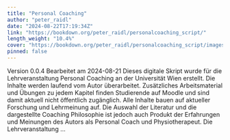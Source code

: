 ```yaml
---
title: "Personal Coaching"
author: "peter_raidl"
date: "2024-08-22T17:19:34Z"
link: "https://bookdown.org/peter_raidl/personalcoaching_script/"
length_weight: "10.4%"
cover: "https://bookdown.org/peter_raidl/personalcoaching_script/images/cover.png"
pinned: false
---
```


Version 0.0.4 Bearbeitet am 2024-08-21 Dieses digitale Skript wurde für die Lehrveranstaltung Personal Coaching an der Universität Wien erstellt. Die Inhalte werden laufend vom Autor überarbeitet. Zusätzliches Arbeitsmaterial und Übungen zu jedem Kapitel finden Studierende auf Moodle und sind damit aktuell nicht öffentlich zugänglich. Alle Inhalte bauen auf aktueller Forschung und Lehrmeinung auf. Die Auswahl der Literatur und die dargestellte Coaching Philosophie ist jedoch auch Produkt der Erfahrungen und Meinungen des Autors als Personal Coach und Physiotherapeut. Die Lehrveranstaltung ...
